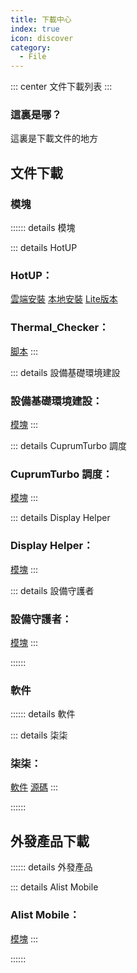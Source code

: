 ```yaml
---
title: 下載中心
index: true
icon: discover
category:
  - File
---
```


::: center
文件下載列表
:::

### 這裏是哪？

這裏是下載文件的地方

## 文件下載

### 模塊

:::::: details 模塊

::: details HotUP
### HotUP：
[雲端安裝](https://ftp.womi.ltd/skyx/mod/hotup/setup.zip)
[本地安裝](https://ftp.womi.ltd/skyx/mod/hotup/hotup.zip)
[Lite版本](https://ftp.womi.ltd/skyx/mod/hotup/lite.zip)
### Thermal_Checker：
[脚本](https://ftp.womi.ltd/skyx/mod/hotup/Thermal_Checker/Thermal_Checker.SH)
:::

::: details 設備基礎環境建設
### 設備基礎環境建設：
[模塊](https://ftp.womi.ltd/mod/env/env.zip)
:::

::: details CuprumTurbo 調度
### CuprumTurbo 調度：
[模塊](https://ftp.womi.ltd/mod/cu/cu.zip)
:::

::: details Display Helper
### Display Helper：
[模塊](https://ftp.womi.ltd/sakurax/mod/display/display.zip)
:::

::: details 設備守護者
### 設備守護者：
[模塊](https://ftp.womi.ltd/sakurax/mod/bootguard/bootguard.zip)
:::

::::::

### 軟件

:::::: details 軟件

::: details 柒柒
### 柒柒：
[軟件](https://ftp.womi.ltd/skyx/app/qiqi/qiqi.apk)
[源碼](https://github.com/Yosunair/Qiqi/archive/refs/heads/Yosunair.zip)
:::

::::::

## 外發產品下載

:::::: details 外發產品

::: details Alist Mobile
### Alist Mobile：
[模塊](https://ftp.womi.ltd/outgoing/alist/alist.zip)
:::

::::::